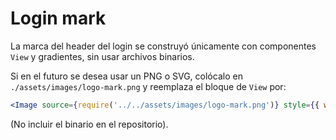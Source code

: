 # Login mark

La marca del header del login se construyó únicamente con componentes `View` y gradientes, sin usar archivos binarios.

Si en el futuro se desea usar un PNG o SVG, colócalo en `./assets/images/logo-mark.png` y reemplaza el bloque de `View` por:

```jsx
<Image source={require('../../assets/images/logo-mark.png')} style={{ width: 60, height: 60 }} />
```

(No incluir el binario en el repositorio).
